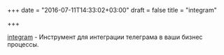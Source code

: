 +++
date = "2016-07-11T14:33:02+03:00"
draft = false
title = "integram"

+++

<p><a href="https://github.com/Requilence/integram">integram</a>&nbsp;- Инструмент для интеграции телеграма в ваши бизнес процессы.</p>


